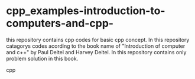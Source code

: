 # cpp_examples-introduction-to-computers-and-cpp-
 this repository contains cpp codes for basic cpp concept.
 In this repository catagorys codes acording to the book name of 
 "Introduction of computer and c++" by Paul Deitel and Harvey Deitel.
 In this repository contains only problem solution in this book.

cpp